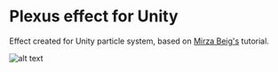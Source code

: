 # Plexus effect for Unity

Effect created for Unity particle system, based on [Mirza Beig's](https://www.youtube.com/user/TheMirzaBeig) tutorial. 

![alt text](https://github.com/Caedo/UnityPlexusEffect/blob/master/Particle%20gif.gif)
